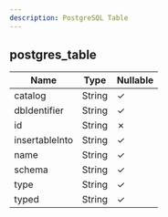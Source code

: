 ```yaml
---
description: PostgreSQL Table
---
```

postgres_table
--------------

| **Name**       | **Type** | **Nullable** |
| -------------- | -------- | ------------ |
| catalog        | String   | &check;      |
| dbIdentifier   | String   | &check;      |
| id             | String   | &cross;      |
| insertableInto | String   | &check;      |
| name           | String   | &check;      |
| schema         | String   | &check;      |
| type           | String   | &check;      |
| typed          | String   | &check;      |
